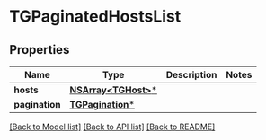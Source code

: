 # TGPaginatedHostsList

## Properties
Name | Type | Description | Notes
------------ | ------------- | ------------- | -------------
**hosts** | [**NSArray&lt;TGHost&gt;***](TGHost.md) |  | 
**pagination** | [**TGPagination***](TGPagination.md) |  | 

[[Back to Model list]](../README.md#documentation-for-models) [[Back to API list]](../README.md#documentation-for-api-endpoints) [[Back to README]](../README.md)


